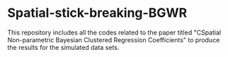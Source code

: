 # Spatial-stick-breaking-BGWR

This repository includes all the codes related to the paper titled "CSpatial Non-parametric Bayesian Clustered Regression
Coefficients" to produce the results for the simulated data sets.
